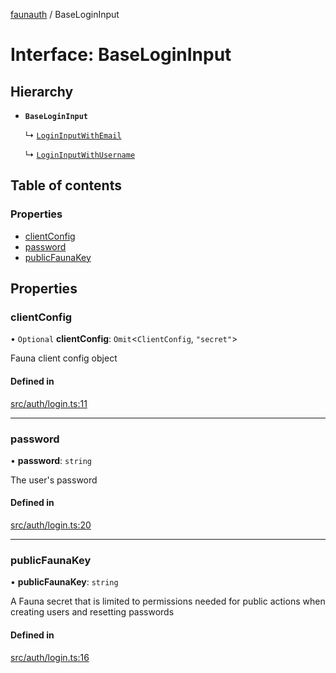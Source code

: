 [faunauth](../index.md) / BaseLoginInput

# Interface: BaseLoginInput

## Hierarchy

- **`BaseLoginInput`**

  ↳ [`LoginInputWithEmail`](LoginInputWithEmail.md)

  ↳ [`LoginInputWithUsername`](LoginInputWithUsername.md)

## Table of contents

### Properties

- [clientConfig](BaseLoginInput.md#clientconfig)
- [password](BaseLoginInput.md#password)
- [publicFaunaKey](BaseLoginInput.md#publicfaunakey)

## Properties

### clientConfig

• `Optional` **clientConfig**: `Omit`<`ClientConfig`, ``"secret"``\>

Fauna client config object

#### Defined in

[src/auth/login.ts:11](https://github.com/alexnitta/faunauth/blob/57157b8/src/auth/login.ts#L11)

___

### password

• **password**: `string`

The user's password

#### Defined in

[src/auth/login.ts:20](https://github.com/alexnitta/faunauth/blob/57157b8/src/auth/login.ts#L20)

___

### publicFaunaKey

• **publicFaunaKey**: `string`

A Fauna secret that is limited to permissions needed for public actions when creating users
and resetting passwords

#### Defined in

[src/auth/login.ts:16](https://github.com/alexnitta/faunauth/blob/57157b8/src/auth/login.ts#L16)
